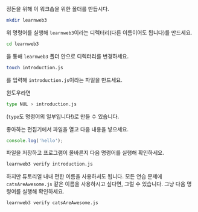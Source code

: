 정돈을 위해 이 워크숍을 위한 폴더를 만듭시다.

```bash
mkdir learnweb3
```

위 명령어를 실행해 `learnweb3`이라는 디렉터리(다른 이름이어도 됩니다)를 만드세요.

```bash
cd learnweb3
```

을 통해 `learnweb3` 폴더 안으로 디렉터리를 변경하세요.

```bash
touch introduction.js
```

를 입력해 `introduction.js`이라는 파일을 만드세요.

윈도우라면

```bash
type NUL > introduction.js
```

(`type`도 명령어의 일부입니다!)로 만들 수 있습니다.

좋아하는 편집기에서 파일을 열고 다음 내용을 넣으세요.

```js
console.log('hello');
```

파일을 저장하고 프로그램이 올바른지 다음 명령어를 실행해 확인하세요.

```bash
learnweb3 verify introduction.js
```

하지만 튜토리얼 내내 편한 이름을 사용하셔도 됩니다. 모든 연습 문제에 `catsAreAwesome.js` 같은 이름을 사용하시고 싶다면, 그럴 수 있습니다. 그냥 다음 명령어를 실행해 확인하세요.

```bash
learnweb3 verify catsAreAwesome.js
```

